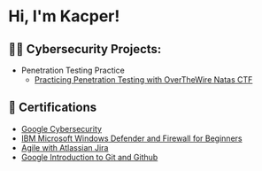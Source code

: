 <h1>Hi, I'm Kacper!</h1>

<h2>👨‍💻 Cybersecurity Projects:</h2>

- Penetration Testing Practice
  - [Practicing Penetration Testing with OverTheWire Natas CTF](https://github.com/KacperKolasa/OTWNatas/blob/main/README.md)

<h2>📜 Certifications </h2>

- [Google Cybersecurity](https://coursera.org/verify/professional-cert/ZPQUJYYWUTLF)
- [IBM Microsoft Windows Defender and Firewall for Beginners](https://coursera.org/verify/H65CPFAKC8RL)
- [Agile with Atlassian Jira](https://coursera.org/verify/KGK9ZNQFZ8HE)
- [Google Introduction to Git and Github](https://coursera.org/verify/R93WK2REG2D7)

